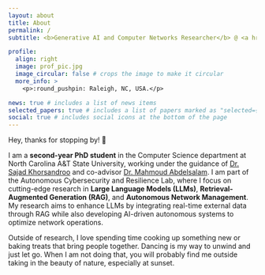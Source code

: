 ```yaml
---
layout: about
title: About
permalink: /
subtitle: <b>Generative AI and Computer Networks Researcher</b> @ <a href='https://www.ncat.edu/'>North Carolina A&T State University</a>

profile:
  align: right
  image: prof_pic.jpg
  image_circular: false # crops the image to make it circular
  more_info: >
    <p>:round_pushpin: Raleigh, NC, USA.</p>

news: true # includes a list of news items
selected_papers: true # includes a list of papers marked as "selected={true}"
social: true # includes social icons at the bottom of the page
---
```


Hey, thanks for stopping by! 👋

I am a **second-year PhD student** in the Computer Science department at North Carolina A&T State University, working under the guidance of <a href="https://www.linkedin.com/in/sajad-khorsandroo-77b19679/">Dr. Sajad Khorsandroo</a> and co-advisor <a href="http://www.mabdelsalam.com/">Dr. Mahmoud Abdelsalam</a>. I am part of the Autonomous Cybersecurity and Resilience Lab, where I focus on cutting-edge research in **Large Language Models (LLMs)**, **Retrieval-Augmented Generation (RAG)**, and **Autonomous Network Management**. My research aims to enhance LLMs by integrating real-time external data through RAG while also developing AI-driven autonomous systems to optimize network operations.

Outside of research, I love spending time cooking up something new or baking treats that bring people together. Dancing is my way to unwind and just let go. When I am not doing that, you will probably find me outside taking in the beauty of nature, especially at sunset. 
